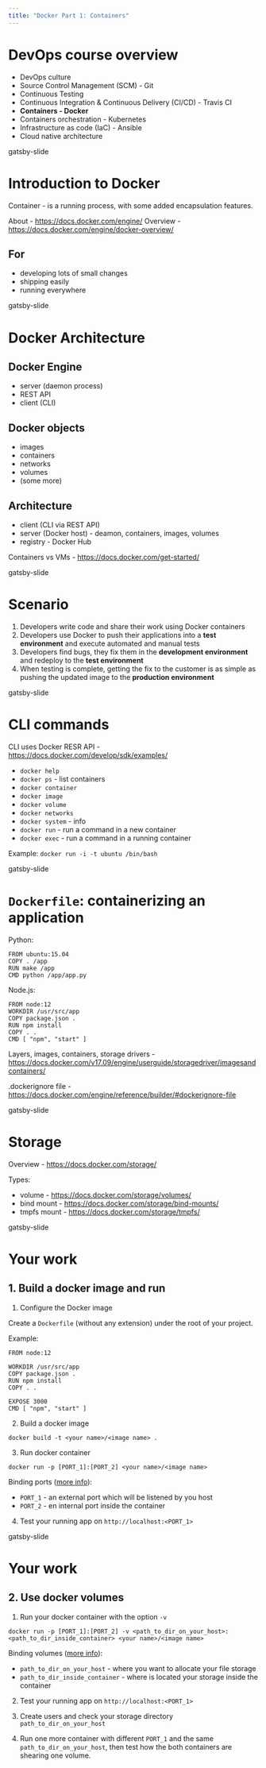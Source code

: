 ```yaml
---
title: "Docker Part 1: Containers"
---
```


# DevOps course overview

- DevOps culture
- Source Control Management (SCM) - Git
- Continuous Testing
- Continuous Integration & Continuous Delivery (CI/CD) - Travis CI
- **Containers - Docker**
- Containers orchestration - Kubernetes
- Infrastructure as code (IaC) - Ansible
- Cloud native architecture

gatsby-slide

# Introduction to Docker

Container - is a running process, with some added encapsulation features.

About - https://docs.docker.com/engine/
Overview - https://docs.docker.com/engine/docker-overview/

## For

- developing lots of small changes
- shipping easily
- running everywhere

gatsby-slide

# Docker Architecture

## Docker Engine

- server (daemon process)
- REST API
- client (CLI)

## Docker objects

- images
- containers
- networks
- volumes
- (some more)

## Architecture
- client (CLI via REST API)
- server (Docker host) - deamon, containers, images, volumes
- registry - Docker Hub

Containers vs VMs - https://docs.docker.com/get-started/

gatsby-slide

# Scenario
1. Developers write code and share their work using Docker containers
2. Developers use Docker to push their applications into a **test environment** and execute automated and manual tests
3. Developers find bugs, they fix them in the **development environment** and redeploy to the **test environment**
4. When testing is complete, getting the fix to the customer is as simple as pushing the updated image to the **production environment**

gatsby-slide

# CLI commands

CLI uses Docker RESR API - https://docs.docker.com/develop/sdk/examples/

- `docker help`
- `docker ps` - list containers
- `docker container`
- `docker image`
- `docker volume`
- `docker networks`
- `docker system` - info
- `docker run` - run a command in a new container
- `docker exec` - run a command in a running container

Example: `docker run -i -t ubuntu /bin/bash`

gatsby-slide

# `Dockerfile`: containerizing an application

Python:
```
FROM ubuntu:15.04
COPY . /app
RUN make /app
CMD python /app/app.py
```

Node.js:
```
FROM node:12
WORKDIR /usr/src/app
COPY package.json .
RUN npm install
COPY . .
CMD [ "npm", "start" ]
```

Layers, images, containers, storage drivers - https://docs.docker.com/v17.09/engine/userguide/storagedriver/imagesandcontainers/

.dockerignore file - https://docs.docker.com/engine/reference/builder/#dockerignore-file

gatsby-slide

# Storage

Overview - https://docs.docker.com/storage/

Types:
- volume - https://docs.docker.com/storage/volumes/
- bind mount - https://docs.docker.com/storage/bind-mounts/
- tmpfs mount - https://docs.docker.com/storage/tmpfs/

gatsby-slide

# Your work

## 1. Build a docker image and run

1. Configure the Docker image

Create a `Dockerfile` (without any extension) under the root of your project.

Example:

```
FROM node:12

WORKDIR /usr/src/app
COPY package.json .
RUN npm install
COPY . .

EXPOSE 3000
CMD [ "npm", "start" ]

```

2. Build a docker image

```
docker build -t <your name>/<image name> .
```

3. Run docker container

```
docker run -p [PORT_1]:[PORT_2] <your name>/<image name>
```

Binding ports ([more info](https://runnable.com/docker/binding-docker-ports)):

- `PORT_1` - an external port which will be listened by you host
- `PORT_2` - en internal port inside the container

4. Test your running app on `http://localhost:<PORT_1>`

gatsby-slide


# Your work

## 2. Use docker volumes

1. Run your docker container with the option `-v`

```
docker run -p [PORT_1]:[PORT_2] -v <path_to_dir_on_your_host>:<path_to_dir_inside_container> <your name>/<image name>
```

Binding volumes ([more info](https://docs.docker.com/storage/bind-mounts/)):

- `path_to_dir_on_your_host` - where you want to allocate your file storage
- `path_to_dir_inside_container` - where is located your storage inside the container

2. Test your running app on `http://localhost:<PORT_1>`

3. Create users and check your storage directory `path_to_dir_on_your_host`

4. Run one more container with different `PORT_1` and the same `path_to_dir_on_your_host`, then test how the both containers are shearing one volume.
